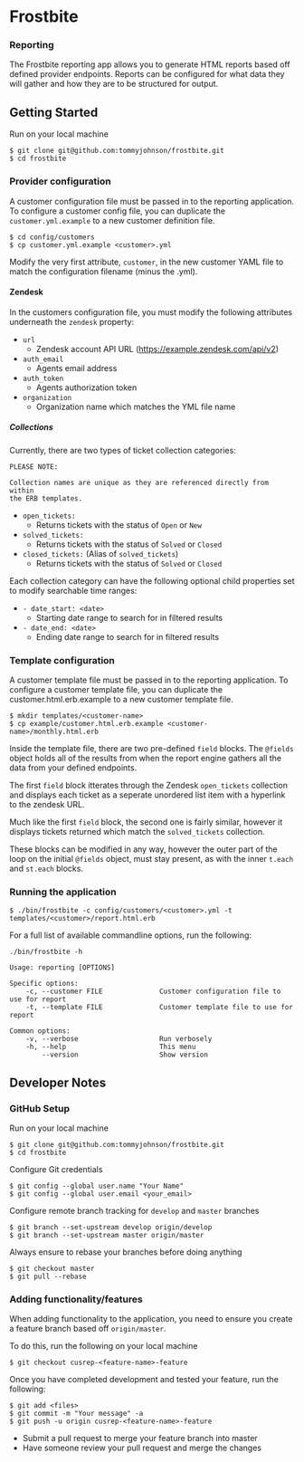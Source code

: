 # Frostbite
### Reporting

The Frostbite reporting app allows you to generate HTML reports based off defined provider endpoints. Reports can be configured for what data they will gather and how they are to be structured for output. 

## Getting Started

Run on your local machine

```
$ git clone git@github.com:tommyjohnson/frostbite.git
$ cd frostbite
```

### Provider configuration

A customer configuration file must be passed in to the reporting application. To configure a customer config file, you can duplicate the `customer.yml.example` to a new customer definition file.

```
$ cd config/customers
$ cp customer.yml.example <customer>.yml
```

Modify the very first attribute, `customer`, in the new customer YAML file to match the configuration filename (minus the .yml).

#### Zendesk

In the customers configuration file, you must modify the following attributes underneath the `zendesk` property:

* `url`
    * Zendesk account API URL (https://example.zendesk.com/api/v2)
* `auth_email`
    * Agents email address
* `auth_token`
    * Agents authorization token
* `organization`
    * Organization name which matches the YML file name

##### Collections

Currently, there are two types of ticket collection categories:
```
PLEASE NOTE:

Collection names are unique as they are referenced directly from within
the ERB templates.
```

* `open_tickets:`
    * Returns tickets with the status of `Open` or `New`
* `solved_tickets:`
    * Returns tickets with the status of `Solved` or `Closed` 
* `closed_tickets:` (Alias of `solved_tickets`)
    *  Returns tickets with the status of `Solved` or `Closed`

Each collection category can have the following optional child properties set to modify searchable time ranges:

* `- date_start: <date>`
    * Starting date range to search for in filtered results 
* `- date_end: <date>`
    * Ending date range to search for in filtered results 

### Template configuration

A customer template file must be passed in to the reporting application. To configure a customer template file, you can duplicate the customer.html.erb.example to a new customer template file.

```
$ mkdir templates/<customer-name>
$ cp example/customer.html.erb.example <customer-name>/monthly.html.erb
```

Inside the template file, there are two pre-defined `field` blocks. The `@fields` object holds all of the results from when the report engine gathers all the data from your defined endpoints.

The first `field` block itterates through the Zendesk `open_tickets` collection and displays each ticket as a seperate unordered list item with a hyperlink to the zendesk URL.

Much like the first `field` block, the second one is fairly similar, however it displays tickets returned which match the `solved_tickets` collection.

These blocks can be modified in any way, however the outer part of the loop on the initial `@fields` object, must stay present, as with the inner `t.each` and `st.each` blocks.

### Running the application

```
$ ./bin/frostbite -c config/customers/<customer>.yml -t templates/<customer>/report.html.erb
```

For a full list of available commandline options, run the following:
```
./bin/frostbite -h

Usage: reporting [OPTIONS]

Specific options:
    -c, --customer FILE              Customer configuration file to use for report
    -t, --template FILE              Customer template file to use for report

Common options:
    -v, --verbose                    Run verbosely
    -h, --help                       This menu
        --version                    Show version
```

## Developer Notes

### GitHub Setup

Run on your local machine

```
$ git clone git@github.com:tommyjohnson/frostbite.git
$ cd frostbite
```

Configure Git credentials

```
$ git config --global user.name "Your Name"
$ git config --global user.email <your_email>
```

Configure remote branch tracking for `develop` and `master` branches

```
$ git branch --set-upstream develop origin/develop
$ git branch --set-upstream master origin/master
```

Always ensure to rebase your branches before doing anything

```
$ git checkout master
$ git pull --rebase
```

### Adding functionality/features

When adding functionality to the application, you need to ensure you create a feature branch based off `origin/master`.

To do this, run the following on your local machine

```
$ git checkout cusrep-<feature-name>-feature
```

Once you have completed development and tested your feature, run the following:

```
$ git add <files>
$ git commit -m "Your message" -a
$ git push -u origin cusrep-<feature-name>-feature
```

* Submit a pull request to merge your feature branch into master
* Have someone review your pull request and merge the changes
